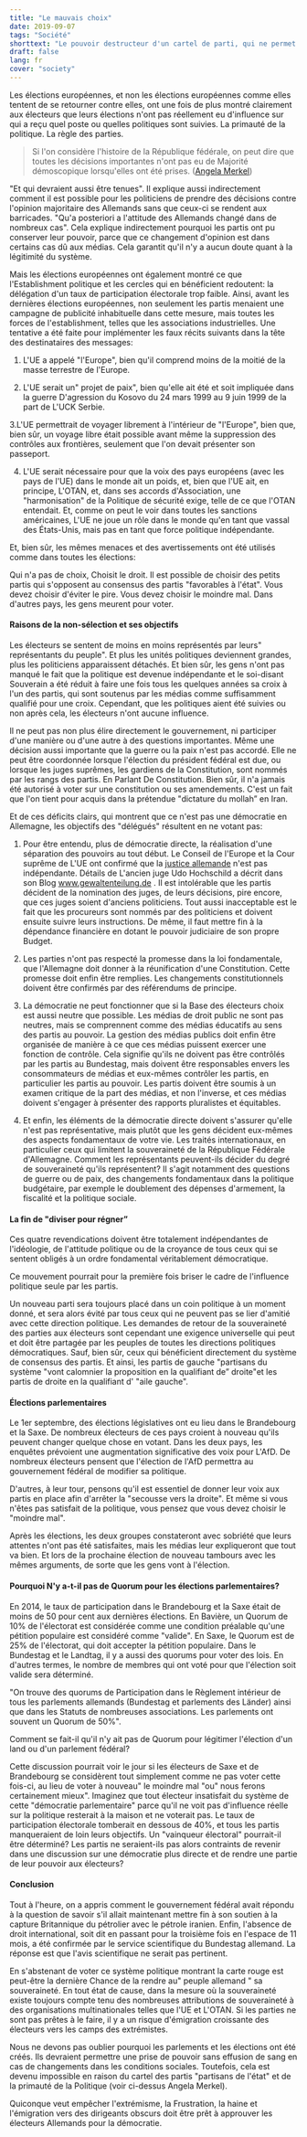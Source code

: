 ```yaml
---
title: "Le mauvais choix"
date: 2019-09-07
tags: "Société"
shorttext: "Le pouvoir destructeur d'un cartel de parti, qui ne permet plus d'alternatives réelles, ne peut être brisé que par l'abstention."
draft: false
lang: fr
cover: "society"
---
```


Les élections européennes, et non les élections européennes comme elles tentent de se retourner contre elles, ont une fois de plus montré clairement aux électeurs que leurs élections n'ont pas réellement eu d'influence sur qui a reçu quel poste ou quelles politiques sont suivies. La primauté de la politique. La règle des parties.

> Si l'on considère l'histoire de la République fédérale, on peut dire que toutes les décisions importantes n'ont pas eu de Majorité démoscopique lorsqu'elles ont été prises. ([Angela Merkel](https://www.bundesregierung.de/breg-de/service/bulletin/rede-von-bundeskanzlerin-dr-angela-merkel-794788 "Rede von Bundeskanzlerin Dr. Angela Merkel"))

"Et qui devraient aussi être tenues". Il explique aussi indirectement comment il est possible pour les politiciens de prendre des décisions contre l'opinion majoritaire des Allemands sans que ceux-ci se rendent aux barricades. "Qu'a posteriori a l'attitude des Allemands changé dans de nombreux cas". Cela explique indirectement pourquoi les partis ont pu conserver leur pouvoir, parce que ce changement d'opinion est dans certains cas dû aux médias. Cela garantit qu'il n'y a aucun doute quant à la légitimité du système.

Mais les élections européennes ont également montré ce que l'Establishment politique et les cercles qui en bénéficient redoutent: la délégation d'un taux de participation électorale trop faible. Ainsi, avant les dernières élections européennes, non seulement les partis menaient une campagne de publicité inhabituelle dans cette mesure, mais toutes les forces de l'establishment, telles que les associations industrielles. Une tentative a été faite pour implémenter les faux récits suivants dans la tête des destinataires des messages:

  1. L'UE a appelé "l'Europe", bien qu'il comprend moins de la moitié de la masse terrestre de l'Europe.

  2. L'UE serait un" projet de paix", bien qu'elle ait été et soit impliquée dans la guerre D'agression du Kosovo du 24 mars 1999 au 9 juin 1999 de la part de L'UCK Serbie. 

  3.L'UE permettrait de voyager librement à l'intérieur de "l'Europe", bien que, bien sûr, un voyage libre était possible avant même la suppression des contrôles aux frontières, seulement que l'on devait présenter son passeport.

  4. L'UE serait nécessaire pour que la voix des pays européens (avec les pays de l'UE) dans le monde ait un poids, et, bien que l'UE ait, en principe, L'OTAN, et, dans ses accords d'Association, une "harmonisation" de la Politique de sécurité exige, telle de ce que l'OTAN entendait. Et, comme on peut le voir dans toutes les sanctions américaines, L'UE ne joue un rôle dans le monde qu'en tant que vassal des États-Unis, mais pas en tant que force politique indépendante.

Et, bien sûr, les mêmes menaces et des avertissements ont été utilisés comme dans toutes les élections:

Qui n'a pas de choix, Choisit le droit. Il est possible de choisir des petits partis qui s'opposent au consensus des partis "favorables à l'état". Vous devez choisir d'éviter le pire. Vous devez choisir le moindre mal. Dans d'autres pays, les gens meurent pour voter.

#### Raisons de la non-sélection et ses objectifs

Les électeurs se sentent de moins en moins représentés par leurs" représentants du peuple". Et plus les unités politiques deviennent grandes, plus les politiciens apparaissent détachés. Et bien sûr, les gens n'ont pas manqué le fait que la politique est devenue indépendante et le soi-disant Souverain a été réduit à faire une fois tous les quelques années sa croix à l'un des partis, qui sont soutenus par les médias comme suffisamment qualifié pour une croix. Cependant, que les politiques aient été suivies ou non après cela, les électeurs n'ont aucune influence.

Il ne peut pas non plus élire directement le gouvernement, ni participer d'une manière ou d'une autre à des questions importantes. Même une décision aussi importante que la guerre ou la paix n'est pas accordé. Elle ne peut être coordonnée lorsque l'élection du président fédéral est due, ou lorsque les juges suprêmes, les gardiens de la Constitution, sont nommés par les rangs des partis. En Parlant De Constitution. Bien sûr, il n'a jamais été autorisé à voter sur une constitution ou ses amendements. C'est un fait que l'on tient pour acquis dans la prétendue "dictature du mollah” en Iran.

Et de ces déficits clairs, qui montrent que ce n'est pas une démocratie en Allemagne, les objectifs des "délégués" résultent en ne votant pas:

  1. Pour être entendu, plus de démocratie directe, la réalisation d'une séparation des pouvoirs au tout début. Le Conseil de l'Europe et la Cour suprême de L'UE ont confirmé que la [justice allemande](http://curia.europa.eu/juris/document/document.jsf?text=&docid=214466&pageIndex=0&doclang=EN&mode=lst&dir=&occ=first&part=1&cid=5818768 "The institutional independence of the judiciary in Germany - a result of the deficit") n'est pas indépendante. Détails de L'ancien juge Udo Hochschild a décrit dans son Blog www.gewaltenteilung.de . Il est intolérable que les partis décident de la nomination des juges, de leurs décisions, pire encore, que ces juges soient d'anciens politiciens. Tout aussi inacceptable est le fait que les procureurs sont nommés par des politiciens et doivent ensuite suivre leurs instructions. De même, il faut mettre fin à la dépendance financière en dotant le pouvoir judiciaire de son propre Budget.
  
  2. Les parties n'ont pas respecté la promesse dans la loi fondamentale, que l'Allemagne doit donner à la réunification d'une Constitution. Cette promesse doit enfin être remplies. Les changements constitutionnels doivent être confirmés par des référendums de principe.
  
  3. La démocratie ne peut fonctionner que si la Base des électeurs choix est aussi neutre que possible. Les médias de droit public ne sont pas neutres, mais se comprennent comme des médias éducatifs au sens des partis au pouvoir. La gestion des médias publics doit enfin être organisée de manière à ce que ces médias puissent exercer une fonction de contrôle. Cela signifie qu'ils ne doivent pas être contrôlés par les partis au Bundestag, mais doivent être responsables envers les consommateurs de médias et eux-mêmes contrôler les partis, en particulier les partis au pouvoir. Les partis doivent être soumis à un examen critique de la part des médias, et non l'inverse, et ces médias doivent s'engager à présenter des rapports pluralistes et équitables.
  
  4. Et enfin, les éléments de la démocratie directe doivent s'assurer qu'elle n'est pas représentative, mais plutôt que les gens décident eux-mêmes des aspects fondamentaux de votre vie. Les traités internationaux, en particulier ceux qui limitent la souveraineté de la République Fédérale d'Allemagne. Comment les représentants peuvent-ils décider du degré de souveraineté qu'ils représentent? Il s'agit notamment des questions de guerre ou de paix, des changements fondamentaux dans la politique budgétaire, par exemple le doublement des dépenses d'armement, la fiscalité et la politique sociale.

#### La fin de "diviser pour régner”

Ces quatre revendications doivent être totalement indépendantes de l'idéologie, de l'attitude politique ou de la croyance de tous ceux qui se sentent obligés à un ordre fondamental véritablement démocratique.

Ce mouvement pourrait pour la première fois briser le cadre de l'influence politique seule par les partis.

Un nouveau parti sera toujours placé dans un coin politique à un moment donné, et sera alors évité par tous ceux qui ne peuvent pas se lier d'amitié avec cette direction politique. Les demandes de retour de la souveraineté des parties aux électeurs sont cependant une exigence universelle qui peut et doit être partagée par les peuples de toutes les directions politiques démocratiques. Sauf, bien sûr, ceux qui bénéficient directement du système de consensus des partis. Et ainsi, les partis de gauche "partisans du système "vont calomnier la proposition en la qualifiant de” droite"et les partis de droite en la qualifiant d' "aile gauche".

#### Élections parlementaires

Le 1er septembre, des élections législatives ont eu lieu dans le Brandebourg et la Saxe. De nombreux électeurs de ces pays croient à nouveau qu'ils peuvent changer quelque chose en votant. Dans les deux pays, les enquêtes prévoient une augmentation significative des voix pour L'AfD. De nombreux électeurs pensent que l'élection de l'AfD permettra au gouvernement fédéral de modifier sa politique.

D'autres, à leur tour, pensons qu'il est essentiel de donner leur voix aux partis en place afin d'arrêter la "secousse vers la droite". Et même si vous n'êtes pas satisfait de la politique, vous pensez que vous devez choisir le "moindre mal".

Après les élections, les deux groupes constateront avec sobriété que leurs attentes n'ont pas été satisfaites, mais les médias leur expliqueront que tout va bien. Et lors de la prochaine élection de nouveau tambours avec les mêmes arguments, de sorte que les gens vont à l'élection.

#### Pourquoi N'y a-t-il pas de Quorum pour les élections parlementaires?

En 2014, le taux de participation dans le Brandebourg et la Saxe était de moins de 50 pour cent aux dernières élections. En Bavière, un Quorum de 10% de l'électorat est considérée comme une condition préalable qu'une pétition populaire est considéré comme "valide". En Saxe, le Quorum est de 25% de l'électorat, qui doit accepter la pétition populaire. Dans le Bundestag et le Landtag, il y a aussi des quorums pour voter des lois. En d'autres termes, le nombre de membres qui ont voté pour que l'élection soit valide sera déterminé.

"On trouve des quorums de Participation dans le Règlement intérieur de tous les parlements allemands (Bundestag et parlements des Länder) ainsi que dans les Statuts de nombreuses associations. Les parlements ont souvent un Quorum de 50%".

Comment se fait-il qu'il n'y ait pas de Quorum pour légitimer l'élection d'un land ou d'un parlement fédéral?

Cette discussion pourrait voir le jour si les électeurs de Saxe et de Brandebourg se considèrent tout simplement comme ne pas voter cette fois-ci, au lieu de voter à nouveau" le moindre mal "ou" nous ferons certainement mieux". Imaginez que tout électeur insatisfait du système de cette "démocratie parlementaire" parce qu'il ne voit pas d'influence réelle sur la politique resterait à la maison et ne voterait pas. Le taux de participation électorale tomberait en dessous de 40%, et tous les partis manqueraient de loin leurs objectifs. Un "vainqueur électoral" pourrait-il être déterminé? Les partis ne seraient-ils pas alors contraints de revenir dans une discussion sur une démocratie plus directe et de rendre une partie de leur pouvoir aux électeurs?

#### Conclusion

Tout à l'heure, on a appris comment le gouvernement fédéral avait répondu à la question de savoir s'il allait maintenant mettre fin à son soutien à la capture Britannique du pétrolier avec le pétrole iranien. Enfin, l'absence de droit international, soit dit en passant pour la troisième fois en l'espace de 11 mois, a été confirmée par le service scientifique du Bundestag allemand. La réponse est que l'avis scientifique ne serait pas pertinent.

En s'abstenant de voter ce système politique montrant la carte rouge est peut-être la dernière Chance de la rendre au" peuple allemand " sa souveraineté. En tout état de cause, dans la mesure où la souveraineté existe toujours compte tenu des nombreuses attributions de souveraineté à des organisations multinationales telles que l'UE et L'OTAN. Si les parties ne sont pas prêtes à le faire, il y a un risque d'émigration croissante des électeurs vers les camps des extrémistes.

Nous ne devons pas oublier pourquoi les parlements et les élections ont été créés. Ils devraient permettre une prise de pouvoir sans effusion de sang en cas de changements dans les conditions sociales. Toutefois, cela est devenu impossible en raison du cartel des partis "partisans de l'état" et de la primauté de la Politique (voir ci-dessus Angela Merkel).

Quiconque veut empêcher l'extrémisme, la Frustration, la haine et l'émigration vers des dirigeants obscurs doit être prêt à approuver les électeurs Allemands pour la démocratie.
